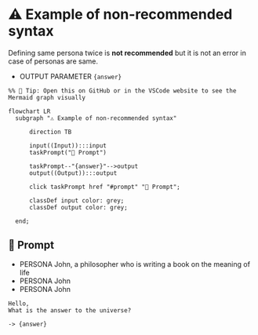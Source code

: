 # ⚠ Example of non-recommended syntax

Defining same persona twice is **not recommended** but it is not an error in case of personas are same.

-   OUTPUT PARAMETER `{answer}`

<!--Graph-->
<!-- ⚠️ WARNING: This code has been generated so that any manual changes will be overwritten -->

```mermaid
%% 🔮 Tip: Open this on GitHub or in the VSCode website to see the Mermaid graph visually

flowchart LR
  subgraph "⚠ Example of non-recommended syntax"

      direction TB

      input((Input)):::input
      taskPrompt("💬 Prompt")

      taskPrompt--"{answer}"-->output
      output((Output)):::output

      click taskPrompt href "#prompt" "💬 Prompt";

      classDef input color: grey;
      classDef output color: grey;

  end;
```

<!--/Graph-->

## 💬 Prompt

-   PERSONA John, a philosopher who is writing a book on the meaning of life
-   PERSONA John
-   PERSONA John

```
Hello,
What is the answer to the universe?
```

`-> {answer}`
